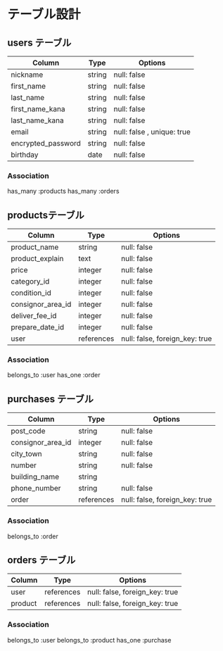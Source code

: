 # テーブル設計

## users テーブル

| Column             | Type       | Options     |
| ------------------ | -----------| ----------- |
| nickname           | string     | null: false |
| first_name         | string     | null: false |
| last_name          | string     | null: false |
| first_name_kana    | string     | null: false |
| last_name_kana     | string     | null: false |
| email              | string     | null: false , unique: true|
| encrypted_password | string     | null: false |
| birthday           | date       | null: false |


### Association
has_many :products
has_many :orders


##  productsテーブル

| Column           | Type          | Options     |
| ---------------- | ------------- | ----------- |
| product_name     | string        | null: false |
| product_explain  | text          | null: false |
| price            | integer       | null: false |
| category_id      | integer       | null: false |
| condition_id     | integer       | null: false |
| consignor_area_id| integer       | null: false |
| deliver_fee_id   | integer       | null: false |
| prepare_date_id  | integer       | null: false |
| user             | references    |null: false, foreign_key: true|


### Association
belongs_to :user
has_one :order





## purchases テーブル

| Column                        | Type       | Options      |
| ----------------------------- | ---------- | ------------ |
| post_code                     | string     | null: false  |
| consignor_area_id             | integer    | null: false  |
| city_town                     | string     | null: false  |
| number                        | string     | null: false  |
| building_name                 | string     |              |
| phone_number                  | string     | null: false  |
| order                         | references |null: false, foreign_key: true |


### Association
belongs_to :order




## orders テーブル

| Column                        | Type        |Options                       |
| ----------------------------- | ----------  | ---------------------------- |
| user                          | references  |null: false, foreign_key: true|
| product                       | references  |null: false, foreign_key: true|

### Association
belongs_to :user
belongs_to :product
has_one :purchase